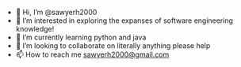 - 👋 Hi, I’m @sawyerh2000
- 👀 I’m interested in exploring the expanses of software engineering knowledge!
- 🌱 I’m currently learning python and java
- 💞️ I’m looking to collaborate on literally anything please help
- 📫 How to reach me sawyerh2000@gmail.com

<!---
lewisdottt/lewisdottt is a ✨ special ✨ repository because its `README.md` (this file) appears on your GitHub profile.
You can click the Preview link to take a look at your changes.
--->
